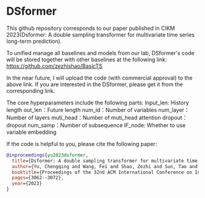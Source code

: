 # DSformer

This github repository corresponds to our paper published in CIKM 2023(Dsformer: A double sampling transformer for multivariate time series long-term prediction).

To unified manage all baselines and models from our lab, DSformer's code will be stored together with other baselines at the following link: https://github.com/zezhishao/BasicTS

In the near future, I will upload the code (with commercial approval) to the above link. If you are interested in the DSformer, please get it from the corresponding link. 

The core hyperparameters include the following parts:
Input_len: History length
out_len：Future length
num_id：Number of variables
num_layer：Number of layers
muti_head：Number of muti_head attention
dropout：dropout
num_samp：Number of subsequence
IF_node: Whether to use variable embedding


If the code is helpful to you, please cite the following paper:
```bibtex
@inproceedings{yu2023dsformer,
  title={Dsformer: A double sampling transformer for multivariate time series long-term prediction},
  author={Yu, Chengqing and Wang, Fei and Shao, Zezhi and Sun, Tao and Wu, Lin and Xu, Yongjun},
  booktitle={Proceedings of the 32nd ACM International Conference on Information and Knowledge Management},
  pages={3062--3072},
  year={2023}
}
```
